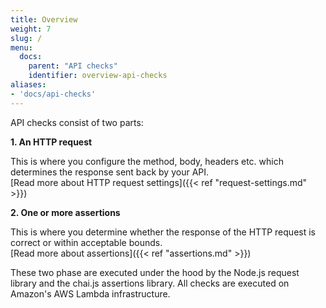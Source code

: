 ```yaml
---
title: Overview
weight: 7
slug: /
menu:
  docs:
    parent: "API checks"
    identifier: overview-api-checks
aliases:
- 'docs/api-checks'
---
```


API checks consist of two parts:

**1. An HTTP request** 

This is where you configure the method, body, headers etc. which determines the response sent back by your API.  
[Read more about HTTP request settings]({{< ref "request-settings.md" >}})

**2. One or more assertions** 

This is where you determine whether the response of the HTTP request is correct or within acceptable bounds.  
[Read more about assertions]({{< ref "assertions.md" >}})

These two phase are executed under the hood by the Node.js request library and the chai.js assertions library. All checks are executed on Amazon's AWS Lambda infrastructure.
